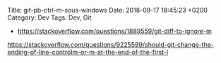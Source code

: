 Title:  git-pb-ctrl-m-sous-windows
Date:   2018-09-17 18:45:23 +0200
Category: Dev
Tags: Dev, Git


* <https://stackoverflow.com/questions/1889559/git-diff-to-ignore-m>

<https://stackoverflow.com/questions/9225599/should-git-change-the-ending-of-line-controlm-or-m-at-the-end-of-the-first-l>
